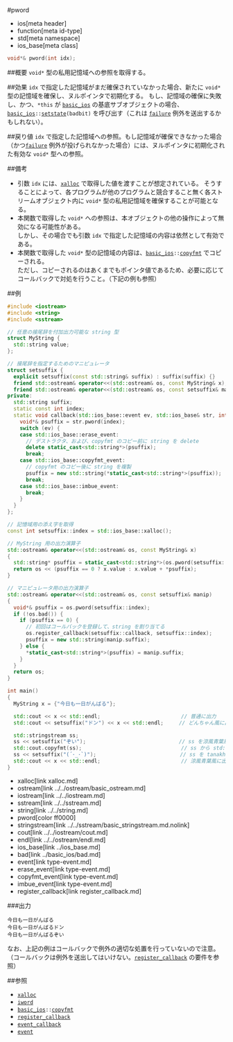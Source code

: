 #pword
* ios[meta header]
* function[meta id-type]
* std[meta namespace]
* ios_base[meta class]

```cpp
void*& pword(int idx);
```

##概要
`void*` 型の私用記憶域への参照を取得する。


##効果
`idx` で指定した記憶域がまだ確保されていなかった場合、新たに `void*` 型の記憶域を確保し、ヌルポインタで初期化する。
もし、記憶域の確保に失敗し、かつ、`*this` が [`basic_ios`](../basic_ios.md) の基底サブオブジェクトの場合、[`basic_ios`](../basic_ios.md)`::`[`setstate`](../basic_ios/setstate.md)`(badbit)` を呼び出す（これは [`failure`](failure.md) 例外を送出するかもしれない）。


##戻り値
`idx` で指定した記憶域への参照。もし記憶域が確保できなかった場合（かつ[`failure`](failure.md) 例外が投げられなかった場合）には、ヌルポインタに初期化された有効な `void*` 型への参照。


##備考
- 引数 `idx` には、[`xalloc`](xalloc.md) で取得した値を渡すことが想定されている。
    そうすることによって、各プログラムが他のプログラムと競合すること無く各ストリームオブジェクト内に `void*` 型の私用記憶域を確保することが可能となる。
- 本関数で取得した `void*` への参照は、本オブジェクトの他の操作によって無効になる可能性がある。  
    しかし、その場合でも引数 `idx` で指定した記憶域の内容は依然として有効である。
- 本関数で取得した `void*` 型の記憶域の内容は、[`basic_ios`](../basic_ios.md)`::`[`copyfmt`](../basic_ios/copyfmt.md.nolink) でコピーされる。  
    ただし、コピーされるのはあくまでもポインタ値であるため、必要に応じてコールバックで対処を行うこと。（下記の例も参照）


##例
```cpp
#include <iostream>
#include <string>
#include <sstream>

// 任意の接尾辞を付加出力可能な string 型
struct MyString {
  std::string value;
};

// 接尾辞を指定するためのマニピュレータ
struct setsuffix {
  explicit setsuffix(const std::string& suffix) : suffix(suffix) {}
  friend std::ostream& operator<<(std::ostream& os, const MyString& x);
  friend std::ostream& operator<<(std::ostream& os, const setsuffix& manip);
private:
  std::string suffix;
  static const int index;
  static void callback(std::ios_base::event ev, std::ios_base& str, int index) {
    void*& psuffix = str.pword(index);
    switch (ev) {
    case std::ios_base::erase_event:
      // デストラクタ、および、copyfmt のコピー前に string を delete
      delete static_cast<std::string*>(psuffix);
      break;
    case std::ios_base::copyfmt_event:
      // copyfmt のコピー後に string を複製
      psuffix = new std::string(*static_cast<std::string*>(psuffix));
      break;
    case std::ios_base::imbue_event:
      break;
    }
  }
};

// 記憶域用の添え字を取得
const int setsuffix::index = std::ios_base::xalloc();

// MyString 用の出力演算子
std::ostream& operator<<(std::ostream& os, const MyString& x)
{
  std::string* psuffix = static_cast<std::string*>(os.pword(setsuffix::index));
  return os << (psuffix == 0 ? x.value : x.value + *psuffix);
}

// マニピュレータ用の出力演算子
std::ostream& operator<<(std::ostream& os, const setsuffix& manip)
{
  void*& psuffix = os.pword(setsuffix::index);
  if (!os.bad()) {
    if (psuffix == 0) {
      // 初回はコールバックを登録して、string を割り当てる
      os.register_callback(setsuffix::callback, setsuffix::index);
      psuffix = new std::string(manip.suffix);
    } else {
      *static_cast<std::string*>(psuffix) = manip.suffix;
    }
  }
  return os;
}

int main()
{
  MyString x = {"今日も一日がんばる"};

  std::cout << x << std::endl;                          // 普通に出力
  std::cout << setsuffix("ドン") << x << std::endl;     // どんちゃん風に出力

  std::stringstream ss;
  ss << setsuffix("ぞい");                              // ss を涼風青葉風出力に設定
  std::cout.copyfmt(ss);                                // ss から std::cout にフォーマットをコピー
  ss << setsuffix("(´･_･`)");                           // ss を tanakh さん風に設定変更
  std::cout << x << std::endl;                          // 涼風青葉風に出力（ss に対する変更は無影響）
}
```
* xalloc[link xalloc.md]
* ostream[link ../../ostream/basic_ostream.md]
* iostream[link ../../iostream.md]
* sstream[link ../../sstream.md]
* string[link ../../string.md]
* pword[color ff0000]
* stringstream[link ../../sstream/basic_stringstream.md.nolink]
* cout[link ../../iostream/cout.md]
* endl[link ../../ostream/endl.md]
* ios_base[link ../ios_base.md]
* bad[link ../basic_ios/bad.md]
* event[link type-event.md]
* erase_event[link type-event.md]
* copyfmt_event[link type-event.md]
* imbue_event[link type-event.md]
* register_callback[link register_callback.md]

###出力
```
今日も一日がんばる
今日も一日がんばるドン
今日も一日がんばるぞい
```

なお、上記の例はコールバックで例外の適切な処置を行っていないので注意。  
（コールバックは例外を送出してはいけない。[`register_callback`](register_callback.md) の要件を参照）


##参照
- [`xalloc`](xalloc.md)
- [`iword`](iword.md)
- [`basic_ios`](../basic_ios.md)`::`[`copyfmt`](../basic_ios/copyfmt.md.nolink)
- [`register_callback`](register_callback.md)
- [`event_callback`](type-event_callback.md)
- [`event`](type-event.md)
